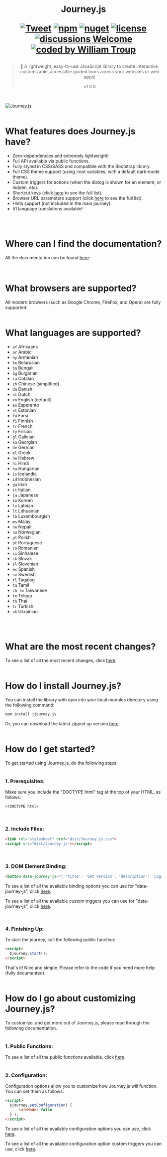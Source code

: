 <h1 align="center">
Journey.js

[![Tweet](https://img.shields.io/twitter/url/http/shields.io.svg?style=social)](https://twitter.com/intent/tweet?text=Journey.js%2C%20a%20free%20JavaScript%journey%builder&url=https://github.com/williamtroup/Journey.js&hashtags=javascript,html,journey,guide)
[![npm](https://img.shields.io/badge/npmjs-v1.3.0-blue)](https://www.npmjs.com/package/jjourney.js)
[![nuget](https://img.shields.io/badge/nuget-v1.3.0-purple)](https://www.nuget.org/packages/jJourney.js/)
[![license](https://img.shields.io/badge/license-MIT-green)](https://github.com/williamtroup/Journey.js/blob/main/LICENSE.txt)
[![discussions Welcome](https://img.shields.io/badge/discussions-Welcome-red)](https://github.com/williamtroup/Journey.js/discussions)
[![coded by William Troup](https://img.shields.io/badge/coded_by-William_Troup-yellow)](https://www.william-troup.com/)
</h1>

> <p align="center">🚶 A lightweight, easy-to-use JavaScript library to create interactive, customizable, accessible guided tours across your websites or web apps!</p>
> <p align="center">v1.3.0</p>
<br />

![Journey.js](docs/images/main.png)
<br>
<br>


<h1>What features does Journey.js have?</h1>

- Zero-dependencies and extremely lightweight!
- Full API available via public functions.
- Fully styled in CSS/SASS and compatible with the Bootstrap library.
- Full CSS theme support (using :root variables, with a default dark-mode theme).
- Custom triggers for actions (when the dialog is shown for an element, or hidden, etc).
- Shortcut keys (click [here](https://www.william-troup.com/journey-js/documentation/shortcut-keys.html) to see the full list).
- Browser URL parameters support (click [here](https://www.william-troup.com/journey-js/documentation/browser-parameters.html) to see the full list).
- Hints support (not included in the main journey).
- 51 language translations available!
<br />
<br />


<h1>Where can I find the documentation?</h1>

All the documentation can be found [here](https://www.william-troup.com/journey-js/documentation/index.html):  
<br>
<br>


<h1>What browsers are supported?</h1>

All modern browsers (such as Google Chrome, FireFox, and Opera) are fully supported.
<br>
<br>


<h1>What languages are supported?</h1>

- `af` Afrikaans
- `ar` Arabic
- `hy` Armenian
- `be` Belarusian
- `bn` Bengali
- `bg` Bulgarian
- `ca` Catalan
- `zh` Chinese (simplified)
- `da` Danish
- `nl` Dutch
- `en` English (default)
- `eo` Esperanto
- `et` Estonian
- `fa` Farsi
- `fi` Finnish
- `fr` French
- `fy` Frisian
- `gl` Galician
- `ka` Georgian
- `de` German
- `el` Greek
- `he` Hebrew
- `hi` Hindi
- `hu` Hungarian
- `is` Icelandic
- `id` Indonesian
- `ga` Irish
- `it` Italian
- `ja` Japanese
- `ko` Korean
- `lv` Latvian
- `lt` Lithuanian
- `lb` Luxembourgish
- `ms` Malay
- `ne` Nepali
- `no` Norwegian
- `pl` Polish
- `pt` Portuguese
- `ro` Romanian
- `si` Sinhalese
- `sk` Slovak
- `sl` Slovenian
- `es` Spanish
- `sv` Swedish
- `tl` Tagalog
- `ta` Tamil
- `zh-tw` Taiwanese
- `te` Telugu
- `th` Thai
- `tr` Turkish
- `uk` Ukrainian
<br>
<br>


<h1>What are the most recent changes?</h1>

To see a list of all the most recent changes, click [here](https://www.william-troup.com/journey-js/documentation/recent-changes.html).
<br>
<br>


<h1>How do I install Journey.js?</h1>

You can install the library with npm into your local modules directory using the following command:

```markdown
npm install jjourney.js
```

Or, you can download the latest zipped up version [here](https://www.william-troup.com/journey-js/download.html).
<br>
<br>


<h1>How do I get started?</h1>

To get started using Journey.js, do the following steps:
<br>
<br>


### 1. Prerequisites:

Make sure you include the "DOCTYPE html" tag at the top of your HTML, as follows:

```markdown
<!DOCTYPE html>
```
<br>


### 2. Include Files:

```markdown
<link rel="stylesheet" href="dist/Journey.js.css">
<script src="dist/Journey.js"></script>
```
<br>


### 3. DOM Element Binding:

```markdown
<button data-journey-js="{ 'title': 'Get Version', 'description': 'Logs the current version of Journey.js to the developers console.', 'order': 6 }" onclick="console.log( $journey.getVersion() );">Get Version</button>
```

To see a list of all the available binding options you can use for "data-journey-js", click [here](https://www.william-troup.com/journey-js/documentation/binding-options.html).

To see a list of all the available custom triggers you can use for "data-journey-js", click [here](https://www.william-troup.com/journey-js/documentation/binding-options-custom-triggers.html).

<br>


### 4. Finishing Up:

To start the journey, call the following public function:

```markdown
<script> 
  $journey.start();
</script>
```

That's it! Nice and simple. Please refer to the code if you need more help (fully documented).
<br>
<br>


<h1>How do I go about customizing Journey.js?</h1>

To customize, and get more out of Journey.js, please read through the following documentation.
<br>
<br>


### 1. Public Functions:

To see a list of all the public functions available, click [here](https://www.william-troup.com/journey-js/documentation/public-functions.html).
<br>
<br>


### 2. Configuration:

Configuration options allow you to customize how Journey.js will function.  You can set them as follows:

```markdown
<script> 
  $journey.setConfiguration( {
      safeMode: false
  } );
</script>
```

To see a list of all the available configuration options you can use, click [here](https://www.william-troup.com/journey-js/documentation/options.html).

To see a list of all the available configuration option custom triggers you can use, click [here](https://www.william-troup.com/journey-js/documentation/custom-triggers.html).